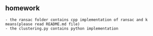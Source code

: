 ## homework
    - the ransac folder contains cpp implementation of ransac and k means(please read README.md file)
    - the clustering.py contains python implementation 

